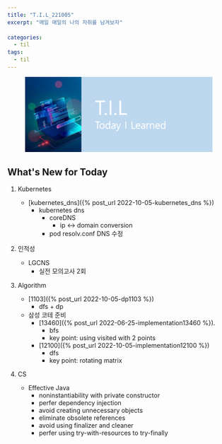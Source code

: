 ```yaml
---
title: "T.I.L_221005"
excerpt: "매일 매일의 나의 자취를 남겨보자"

categories:
  - til
tags:
  - til
---
```

<figure>
    <img src="/assets/images/til_image.png">
</figure>

## What's New for Today   
1. Kubernetes
    - [kubernetes_dns]({% post_url 2022-10-05-kubernetes_dns %})
        - kubernetes dns
            - coreDNS
                - ip ↔ domain conversion
            - pod resolv.conf DNS 수정

2. 인적성 
    - LGCNS
        - 실전 모의고사 2회
    
3. Algorithm     
    - [1103]({% post_url 2022-10-05-dp1103 %})
        - dfs + dp
    - 삼성 코테 준비
        - [13460]({% post_url 2022-06-25-implementation13460 %}).
            - bfs
            - key point: using visited with 2 points
        - [12100]({% post_url 2022-10-05-implementation12100 %})
            - dfs
            - key point: rotating matrix

4. CS
    - Effective Java
        - noninstantiability with private constructor
        - perfer dependency injection
        - avoid creating unnecessary objects
        - eliminate obsolete references
        - avoid using finalizer and cleaner
        - perfer using try-with-resources to try-finally

  




